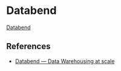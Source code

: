# Databend

[Databend](https://github.com/datafuselabs/databend)

## References

- [Databend — Data Warehousing at scale](https://blog.devgenius.io/databend-data-warehousing-at-scale-5e3c0d99f310)
